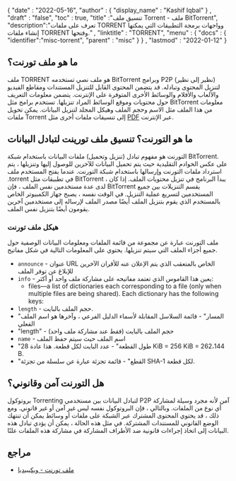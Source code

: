 {
  "date" : "2022-05-16",
  "author" : {
    "display_name" : "Kashif Iqbal"
} ,
  "draft" : "false",
  "toc" : true,
  "title" :"تنسيق ملف Torrent - ملف BitTorrent",
  "description":"تعرف على ملفات TORRENT وواجهات برمجة التطبيقات التي يمكنها إنشاء ملفات TORRENT وفتحها." ,
  "linktitle" : "TORRENT",
  "menu" : {
    "docs" : {
      "identifier":"misc-torrent",
      "parent" : "misc"
}
} ,
  "lastmod" : "2022-01-12"
}

## ما هو ملف تورنت؟

ملف TORRENT هو ملف نصي تستخدمه BitTorrent وبرامج P2P (نظير إلى نظير) لتنزيل المحتوى وتبادله. قد يتضمن المحتوى القابل للتنزيل المستندات ومقاطع الفيديو والألعاب والأفلام والوسائط الأخرى المتوفرة على الإنترنت. يتضمن معلومات التعريف حول محتويات وموقع الوسائط المراد تنزيلها. تستخدم برامج مثل BitTorrent معلومات من هذا الملف مثل الاسم وحجم الملف وهيكل المجلد لتنزيل البيانات. يمكن تحويل ملفات Torrent إلى تنسيقات ملفات أخرى مثل [PDF](/ar/pdf/) عبر الإنترنت.

## ما هو التورنت؟ تنسيق ملف تورينت لتبادل البيانات

التورنت هو مفهوم تبادل (تنزيل وتحميل) ملفات البيانات باستخدام شبكة BitTorrent. على عكس الخوادم التقليدية حيث يتم تحميل البيانات للآخرين للوصول إليها وتنزيلها ، يتم استرداد ملفات التورنت وإرسالها باستخدام شبكة التورنت. عندما يفتح المستخدم ملف .torrent في تطبيقات مثل BitTorrent ، يبدأ البرنامج في تنزيل محتويات الملف. إذا كان لدى عدة مستخدمين نفس الملف ، فإن BitTorrent يقسم التنزيلات بين جميع المستخدمين لتسريع عملية التنزيل. في الوقت نفسه ، يصبح جهاز الكمبيوتر الخاص بالمستخدم الذي يقوم بتنزيل الملف أيضًا مصدر الملف لإرساله إلى مستخدمين آخرين يقومون أيضًا بتنزيل نفس الملف.

### هيكل ملف تورنت

ملف التورنت عبارة عن مجموعة من قائمة الملفات ومعلومات البيانات الوصفية حول جميع أجزاء الملف التي سيتم تنزيلها. يحتوي على المعلومات التالية في شكل مفاتيح.

- `announce` - عنوان URL الخاص بالمتعقب الذي يتم الإعلان عنه للأقران الآخرين للإبلاغ عن توفر الملف
- `info` - يعين هذا القاموس الذي تعتمد مفاتيحه على مشاركة ملف واحد أو أكثر:
  - files—a list of dictionaries each corresponding to a file (only when multiple files are being shared). Each dictionary has the following keys:
- `length` - حجم الملف بالبايت.
- "المسار" - قائمة السلاسل المقابلة لأسماء الدليل الفرعي ، وآخرها هو اسم الملف الفعلي
- "length" - حجم الملف بالبايت (فقط عند مشاركة ملف واحد)
- `name` - اسم الملف حيث سيتم حفظ الملف
- "طول القطعة" - عدد البايت لكل قطعة. هذا عادة 28 KiB = 256 KiB = 262،144 B.
- "القطع" - قائمة تجزئة عبارة عن سلسلة من تجزئة SHA-1 لكل قطعة.

## هل التورنت آمن وقانوني؟

بروتوكول Torrenting لتبادل البيانات بين مستخدمي P2P آمن لأنه مجرد وسيلة لمشاركة أي نوع من الملفات. وبالتالي ، فإن البروتوكول نفسه ليس غير آمن أو غير قانوني. ومع ذلك ، قد يحتوي المحتوى المشترك عبر الشبكة على ملفات أو وسائط يمكن أن تنتهك الوضع القانوني للمستندات المشتركة. في مثل هذه الحالة ، يمكن أن يؤدي تبادل هذه البيانات إلى اتخاذ إجراءات قانونية ضد الأطراف المشاركة في مشاركة هذه الملفات علنًا.

## مراجع

* [ملف تورنت - ويكيبيديا](https://en.wikipedia.org/wiki/Torrent_file)

